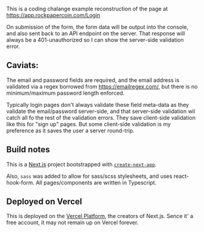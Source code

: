 This is a coding chalange example reconstruction of the page at https://app.rockpapercoin.com/Login

On submission of the form, the form data will be output into the console, and also sent back to an API endpoint on the server. That response will always be a 401-unauthorized so I can show the server-side validation error.

## Caviats:

The email and password fields are required, and the email address is validated via a regex borrowed from https://emailregex.com/, but there is no minimum/maximum password length enforced.

Typically login pages don't always validate these field meta-data as they validate the email/password server-side, and that server-side validation wil catch all fo the rest of the validation errors. They save client-side validation like this for "sign up" pages. But some client-side validation is my preference as it saves the user a server round-trip.

## Build notes

This is a [Next.js](https://nextjs.org/) project bootstrapped with [`create-next-app`](https://github.com/vercel/next.js/tree/canary/packages/create-next-app).

Also, `sass` was added to allow for sass/scss stylesheets, and uses react-hook-form. All pages/components are written in Typescript.


## Deployed on Vercel

This is deployed on the [Vercel Platform](https://rpc-login-page.vercel.app/), the creators of Next.js. Sence it' a free account, it may not remain up on Vercel forever.
